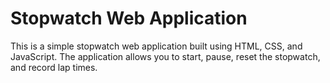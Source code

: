 # Stopwatch Web Application
This is a simple stopwatch web application built using HTML, CSS, and JavaScript. The application allows you to start, pause, reset the stopwatch, and record lap times.
